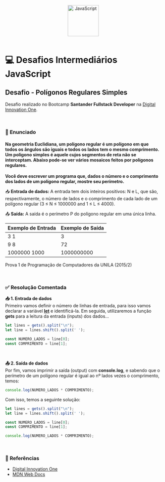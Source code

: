 <div align="center">
  <img alt="JavaScript" height="100" src="https://raw.githubusercontent.com/FortAwesome/Font-Awesome/6.x/svgs/brands/js-square.svg">
</div>

<br>

# 💻 Desafios Intermediários JavaScript

## Desafio - Polígonos Regulares Simples
Desafio realizado no Bootcamp **Santander Fullstack Developer** na [Digital Innovation One](https://www.dio.me/).

<br>

### 📝 **Enunciado**
#### **Na geometria Euclidiana, um polígono regular é um polígono em que todos os ângulos são iguais e todos os lados tem o mesmo comprimento. Um polígono simples é aquele cujos segmentos de reta não se interceptam. Abaixo pode-se ver vários mosaicos feitos por polígonos regulares.**
**Você deve escrever um programa que, dados o número e o comprimento dos lados de um polígono regular, mostre seu perímetro.**

📥 **Entrada de dados:** A entrada tem dois inteiros positivos: N e L, que são, respectivamente, o número de lados e o comprimento de cada lado de um polígono regular (3 ≤ N ≤ 1000000 and 1 ≤ L ≤ 4000).

📤 **Saída:** A saída é o perímetro P do polígono regular em uma única linha.

Exemplo de Entrada          | Exemplo de Saída
--------------------------- | ---------------------------
3 1                         | 3
9 8                         | 72
1000000 1000                | 1000000000

Prova 1 de Programação de Computadores da UNILA (2015/2)

<br>

### ✅ **Resolução Comentada**

**📥 1. Entrada de dados**<br>
Primeiro vamos definir o número de linhas de entrada, para isso vamos declarar a variável [**let**](https://developer.mozilla.org/pt-BR/docs/Web/JavaScript/Reference/Statements/let) e identificá-la. Em seguida, utilizaremos a função **gets** para a leitura da entrada (inputs) dos dados...

```javascript
let lines = gets().split("\n");
let line = lines.shift().split(' ');
```


```javascript
const NUMERO_LADOS = line[0]; 
const COMPRIMENTO = line[1];
```

<br>

**📤 2. Saída de dados**<br>
Por fim, vamos imprimir a saída (output) com **console.log**, e sabendo que o perímetro de um polígono regular é igual ao nº lados vezes o comprimento, temos:

```javascript
console.log(NUMERO_LADOS * COMPRIMENTO);
```

Com isso, temos a seguinte solução:

```javascript
let lines = gets().split("\n");
let line = lines.shift().split(' ');

const NUMERO_LADOS = line[0];
const COMPRIMENTO = line[1];

console.log(NUMERO_LADOS * COMPRIMENTO);
```

<br>

### 🔎 **Referências**
- [Digital Innovation One](https://www.dio.me/)
- [MDN Web Docs](https://developer.mozilla.org/pt-BR/)

<br>
